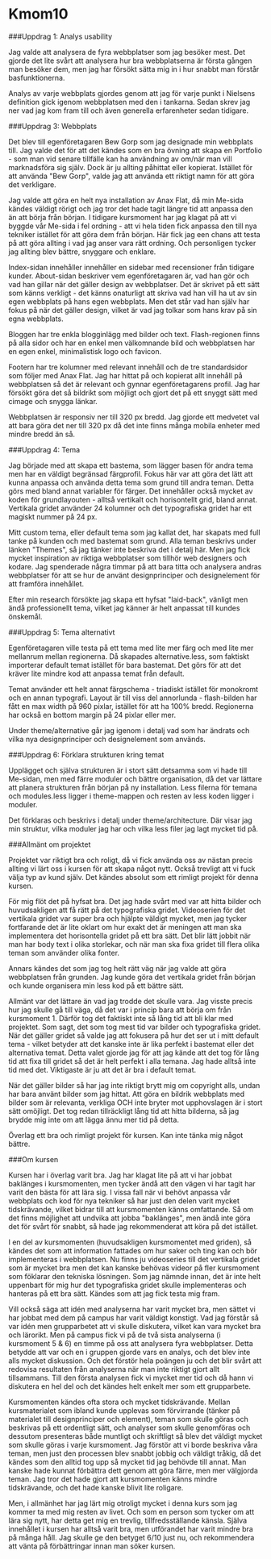 Kmom10
===============================

###Uppdrag 1: Analys usability

Jag valde att analysera de fyra webbplatser som jag besöker mest. Det gjorde det
lite svårt att analysera hur bra webbplatserna är första gången man besöker dem,
men jag har försökt sätta mig in i hur snabbt man förstår basfunktionerna.

Analys av varje webbplats gjordes genom att jag för varje punkt i Nielsens definition
gick igenom webbplatsen med den i tankarna. Sedan skrev jag ner vad jag kom fram till
och även generella erfarenheter sedan tidigare.

###Uppdrag 3: Webbplats

Det blev till egenföretagaren Bew Gorp som jag designade min webbplats till. Jag
valde det för att det kändes som en bra övning att skapa en Portfolio - som man
vid senare tillfälle kan ha användning av om/när man vill marknadsföra sig själv.
Dock är ju allting påhittat eller kopierat. Istället för att använda "Bew Gorp",
valde jag att använda ett riktigt namn för att göra det verkligare.

Jag valde att göra en helt nya installation av Anax Flat, då min Me-sida kändes
väldigt rörigt och jag tror det hade tagit längre tid att anpassa den än att
börja från början. I tidigare kursmoment har jag klagat på att vi byggde vår
Me-sida i fel ordning - att vi hela tiden fick anpassa den till nya tekniker
istället för att göra dem från början. Här fick jag een chans att testa på att
göra allting i vad jag anser vara rätt ordning. Och personligen tycker jag allting
blev bättre, snyggare och enklare.

Index-sidan innehåller innehåller en sidebar med recensioner från tidigare kunder.
About-sidan beskriver vem egenföretagaren är, vad han gör och vad han gillar när
det gäller design av webbplatser. Det är skrivet på ett sätt som känns verkligt -
det känns onaturligt att skriva vad han vill ha ut av sin egen webbplats på hans
egen webbplats. Men det står vad han själv har fokus på när det gäller design,
vilket är vad jag tolkar som hans krav på sin egna webbplats.

Bloggen har tre enkla blogginlägg med bilder och text. Flash-regionen finns på alla
sidor och har en enkel men välkomnande bild och webbplatsen har en egen enkel,
minimalistisk logo och favicon.

Footern har tre kolumner med relevant innehåll och de tre standardsidor som följer med
Anax Flat. Jag har hittat på och kopierat allt innehåll på webbplatsen så det är
relevant och gynnar egenföretagarens profil. Jag har försökt göra det så bildrikt
som möjligt och gjort det på ett snyggt sätt med cimage och snygga länkar.

Webbplatsen är responsiv ner till 320 px bredd. Jag gjorde ett medvetet val att
bara göra det ner till 320 px då det inte finns många mobila enheter med mindre
bredd än så.

###Uppdrag 4: Tema

Jag började med att skapa ett bastema, som lägger basen för andra tema men har
en väldigt begränsad färgprofil. Fokus här var att göra det lätt att kunna anpassa
och använda detta tema som grund till andra teman. Detta görs med bland annat
variabler för färger. Det innehåller också mycket av koden för grundlayouten -
alltså vertikalt och horisontellt grid, bland annat. Vertikala gridet använder
24 kolumner och det typografiska gridet har ett magiskt nummer på 24 px.

Mitt custom tema, eller default tema som jag kallat det, har skapats med full tanke
på kunden och med bastemat som grund. Alla teman beskrivs under länken "Themes",
så jag tänker inte beskriva det i detalj här. Men jag fick mycket inspiration
av riktiga webbplatser som tillhör web designers och kodare. Jag spenderade några
timmar på att bara titta och analysera andras webbplatser för att se hur de använt
designprinciper och designelement för att framföra innehållet.

Efter min research försökte jag skapa ett hyfsat "laid-back", vänligt men ändå
professionellt tema, vilket jag känner är helt anpassat till kundes önskemål.

###Uppdrag 5: Tema alternativt

Egenföretagaren ville testa på ett tema med lite mer färg och med lite mer mellanrum
mellan regionerna. Då skapades alternative.less, som faktiskt importerar default
temat istället för bara bastemat. Det görs för att det kräver lite mindre kod att
anpassa temat från default.

Temat använder ett helt annat färgschema - triadiskt istället för monokromt och
en annan typografi. Layout är till viss del annorlunda - flash-bilden har fått en
max width på 960 pixlar, istället för att ha 100% bredd. Regionerna har också
en bottom margin på 24 pixlar eller mer.

Under theme/alternative går jag igenom i detalj vad som har ändrats och vilka nya
designprinciper och designelement som används.

###Uppdrag 6: Förklara strukturen kring temat

Upplägget och själva strukturen är i stort sätt detsamma som vi hade till Me-sidan,
men med färre moduler och bättre organisation, då det var lättare att planera
strukturen från början på ny installation. Less filerna för temana och modules.less
ligger i theme-mappen och resten av less koden ligger i moduler.

Det förklaras och beskrivs i detalj under theme/architecture. Där visar jag min
struktur, vilka moduler jag har och vilka less filer jag lagt mycket tid på.

###Allmänt om projektet

Projektet var riktigt bra och roligt, då vi fick använda oss av nästan precis allting
vi lärt oss i kursen för att skapa något nytt. Också trevligt att vi fuck välja
typ av kund själv. Det kändes absolut som ett rimligt projekt för denna kursen.

För mig flöt det på hyfsat bra. Det jag hade svårt med var att hitta bilder och
huvudsakligen att få rätt på det typografiska gridet. Videoserien för det vertikala
gridet var super bra och hjälpte väldigt mycket, men jag tycker fortfarande det är
lite oklart om hur exakt det är meningen att man ska implementera det horisontella
gridet på ett bra sätt. Det blir lätt jobbit när man har body text i olika storlekar,
och när man ska fixa gridet till flera olika teman som använder olika fonter.

Annars kändes det som jag tog helt rätt väg när jag valde att göra webbplatsen
från grunden. Jag kunde göra det vertikala gridet från början och kunde organisera
min less kod på ett bättre sätt.

Allmänt var det lättare än vad jag trodde det skulle vara. Jag visste precis hur jag skulle gå till väga, då det var i princip bara att börja om från kursmoment 1.
Därför tog det faktiskt inte så lång tid att bli klar med projektet. Som sagt, det
som tog mest tid var bilder och typografiska gridet. När det gäller gridet så
valde jag att fokusera på hur det ser ut i mitt default tema - vilket betyder att
det kanske inte är lika perfekt i bastemat eller det alternativa temat. Detta valet
gjorde jag för att jag kände att det tog för lång tid att fixa till gridet så det är
helt perfekt i alla temana. Jag hade alltså inte tid med det. Viktigaste är ju att
det är bra i default temat.

När det gäller bilder så har jag inte riktigt brytt mig om copyright alls, undan
har bara använt bilder som jag hittat. Att göra en bildrik webbplats med bilder som
är relevanta, verkliga OCH inte bryter mot upphovslagen är i stort sätt omöjligt.
Det tog redan tillräckligt lång tid att hitta bilderna, så jag brydde mig inte om
att lägga ännu mer tid på detta.

Överlag ett bra och rimligt projekt för kursen. Kan inte tänka mig något bättre.

###Om kursen

Kursen har i överlag varit bra. Jag har klagat lite på att vi har jobbat baklänges
i kursmomenten, men tycker ändå att den vägen vi har tagit har varit den bästa för
att lära sig. I vissa fall när vi behövt anpassa vår webbplats och kod för nya tekniker så har just den delen varit mycket tidskrävande, vilket bidrar till att kursmomenten känns omfattande. Så om det finns möjlighet att undvika att jobba
"baklänges", men ändå inte göra det för svårt för snabbt, så hade jag rekommenderat att köra på det istället.

I en del av kursmomenten (huvudsakligen kursmomentet med griden), så kändes det som
att information fattades om hur saker och ting kan och bör implementeras i webbplatsen. Nu finns ju videoseries till det vertikala gridet som är mycket bra
men det kan kanske behövas videor på fler kursmoment som föklarar den tekniska
lösningen. Som jag nämnde innan, det är inte helt uppenbart för mig hur det
typografiska gridet skulle implementeras och hanteras på ett bra sätt. Kändes som
att jag fick testa mig fram.

Vill också säga att idén med analyserna har varit mycket bra, men sättet vi har
jobbat med dem på campus har varit väldigt konstigt. Vad jag förstår så var idén
men grupparbetet att vi skulle diskutera, vilket kan vara mycket bra och lärorikt.
Men på campus fick vi på de två sista analyserna (i kursmoment 5 & 6) en timme på
oss att analysera fyra webbplatser. Detta betydde att var och en i gruppen gjorde
vars en analys, och det blev inte alls mycket diskussion. Och det förstör hela poängen ju och det blir svårt att redovisa resultaten från analyserna när man
inte riktigt gjort allt tillsammans. Till den första analysen fick vi mycket mer tid
och då hann vi diskutera en hel del och det kändes helt enkelt mer som ett grupparbete.

Kursmomenten kändes ofta stora och mycket tidskrävande. Mellan kursmaterialet som ibland kunde upplevas
som förvirrande (tänker på materialet till designprinciper och element), teman som skulle göras och beskrivas på ett ordentligt sätt, och analyser som skulle genomföras
och dessutom presenteras både muntligt och skriftligt så blev det väldigt mycket som
skulle göras i varje kursmoment. Jag förstör att vi borde beskriva våra teman, men
just den processen blev snabbt jobbig och väldigt tråkig, då det kändes som den alltid tog upp så mycket tid jag behövde till annat. Man kanske hade kunnat förbättra
dett genom att göra färre, men mer välgjorda teman. Jag tror det hade gjort att
kursmomenten känns mindre tidskrävande, och det hade kanske blivit lite roligare.

Men, i allmänhet har jag lärt mig otroligt mycket i denna kurs som jag kommer
ta med mig resten av livet. Och som en person som tycker om att lära sig nytt,
har detta get mig en trevlig, tillfredsställande känsla. Själva innehållet i
kursen har alltså varit bra, men utförandet har varit mindre bra på många håll.
Jag skulle ge den betyget 6/10 just nu, och rekommendera att vänta på förbättringar
innan man söker kursen.

